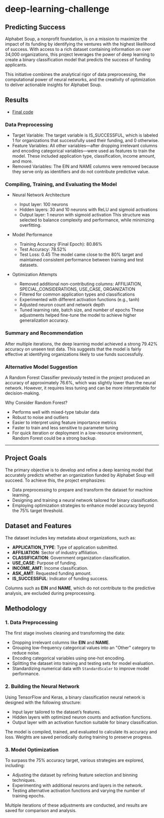 # deep-learning-challenge

## Predicting Success
Alphabet Soup, a nonprofit foundation, is on a mission to maximize the impact of its funding by identifying the ventures with the highest likelihood of success. With access to a rich dataset containing information on over 34,000 organizations, this project leverages the power of deep learning to create a binary classification model that predicts the success of funding applicants.

This initiative combines the analytical rigor of data preprocessing, the computational power of neural networks, and the creativity of optimization to deliver actionable insights for Alphabet Soup.

## Results
- [Final code](https://github.com/Saurabh-Lakhanpal/deep-learning-challenge/blob/main/Deep_Learning_Challenge_optimized.ipynb)

### Data Preprocessing

- Target Variable: The target variable is IS_SUCCESSFUL, which is labeled 1 for organizations that successfully used their funding, and 0 otherwise.
- Feature Variables: All other variables—after dropping irrelevant columns and encoding categorical variables—were used as features to train the model. These included application type, classification, income amount, and more.
- Removed Variables: The EIN and NAME columns were removed because they serve only as identifiers and do not contribute predictive value.

### Compiling, Training, and Evaluating the Model

- Neural Network Architecture
    - Input layer: 100 neurons
    - Hidden layers: 30 and 10 neurons with ReLU and sigmoid activations
    - Output layer: 1 neuron with sigmoid activation
This structure was selected to balance complexity and performance, while minimizing overfitting.

- Model Performance

    - Training Accuracy (Final Epoch): 80.86%
    - Test Accuracy: 78.52%
    - Test Loss: 0.45
    The model came close to the 80% target and maintained consistent performance between training and test datasets.

- Optimization Attempts

    - Removed additional non-contributing columns: AFFILIATION, SPECIAL_CONSIDERATIONS, USE_CASE, ORGANIZATION
    - Filtered for common application types and classifications
    - Experimented with different activation functions (e.g., tanh)
    - Adjusted neuron count and network depth
    - Tuned learning rate, batch size, and number of epochs
These adjustments helped fine-tune the model to achieve higher generalization accuracy.

### Summary and Recommendation
After multiple iterations, the deep learning model achieved a strong 79.42% accuracy on unseen test data. This suggests that the model is fairly effective at identifying organizations likely to use funds successfully.

### Alternative Model Suggestion
A Random Forest Classifier previously tested in the project produced an accuracy of approximately 76.6%, which was slightly lower than the neural network. However, it requires less tuning and can be more interpretable for decision-making.

Why Consider Random Forest?
- Performs well with mixed-type tabular data
- Robust to noise and outliers
- Easier to interpret using feature importance metrics
- Faster to train and less sensitive to parameter tuning
- For quick iteration or deployment in a low-resource environment, Random Forest could be a strong backup.

---

## Project Goals
The primary objective is to develop and refine a deep learning model that accurately predicts whether an organization funded by Alphabet Soup will succeed. To achieve this, the project emphasizes:
- Data preprocessing to prepare and transform the dataset for machine learning.
- Designing and training a neural network tailored for binary classification.
- Employing optimization strategies to enhance model accuracy beyond the 75% target threshold.

## Dataset and Features
The dataset includes key metadata about organizations, such as:
- **APPLICATION_TYPE**: Type of application submitted.
- **AFFILIATION**: Sector of industry affiliation.
- **CLASSIFICATION**: Government organization classification.
- **USE_CASE**: Purpose of funding.
- **INCOME_AMT**: Income classification.
- **ASK_AMT**: Requested funding amount.
- **IS_SUCCESSFUL**: Indicator of funding success.

Columns such as **EIN** and **NAME**, which do not contribute to the predictive analysis, are excluded during preprocessing.

## Methodology
### 1. Data Preprocessing
The first stage involves cleaning and transforming the data:
- Dropping irrelevant columns like **EIN** and **NAME**.
- Grouping low-frequency categorical values into an "Other" category to reduce noise.
- Encoding categorical variables using one-hot encoding.
- Splitting the dataset into training and testing sets for model evaluation.
- Standardizing numerical data with `StandardScaler` to improve model performance.

### 2. Building the Neural Network
Using TensorFlow and Keras, a binary classification neural network is designed with the following structure:
- Input layer tailored to the dataset’s features.
- Hidden layers with optimized neuron counts and activation functions.
- Output layer with an activation function suitable for binary classification.

The model is compiled, trained, and evaluated to calculate its accuracy and loss. Weights are saved periodically during training to preserve progress.

### 3. Model Optimization
To surpass the 75% accuracy target, various strategies are explored, including:
- Adjusting the dataset by refining feature selection and binning techniques.
- Experimenting with additional neurons and layers in the network.
- Testing alternative activation functions and varying the number of training epochs.

Multiple iterations of these adjustments are conducted, and results are saved for comparison and analysis.
